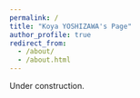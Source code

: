 ```yaml
---
permalink: /
title: "Koya YOSHIZAWA's Page"
author_profile: true
redirect_from: 
  - /about/
  - /about.html
---
```


Under construction.
